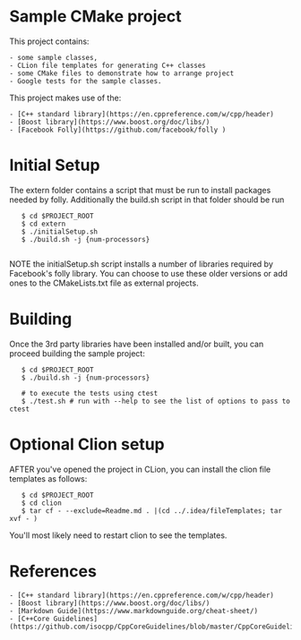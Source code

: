 # Sample CMake project

This project contains:

    - some sample classes,
    - CLion file templates for generating C++ classes
    - some CMake files to demonstrate how to arrange project
    - Google tests for the sample classes.

This project makes use of the:

    - [C++ standard library](https://en.cppreference.com/w/cpp/header)
    - [Boost library](https://www.boost.org/doc/libs/)
    - [Facebook Folly](https://github.com/facebook/folly )

# Initial Setup

The extern folder contains a script that must be run to install packages needed
by folly. Additionally the build.sh script in that folder should be run


```
   $ cd $PROJECT_ROOT
   $ cd extern
   $ ./initialSetup.sh
   $ ./build.sh -j {num-processors}
   
```

NOTE the initialSetup.sh script installs a number of libraries
required by Facebook's folly library. You can choose to use these
older versions or add ones to the CMakeLists.txt file as external
projects.

# Building

Once the 3rd party libraries have been installed and/or built, you can
proceed building the sample project:


```
   $ cd $PROJECT_ROOT
   $ ./build.sh -j {num-processors}

   # to execute the tests using ctest
   $ ./test.sh # run with --help to see the list of options to pass to ctest
```
# Optional Clion setup

AFTER you've opened the project in CLion, you can install the clion file
templates as follows:

```
   $ cd $PROJECT_ROOT
   $ cd clion
   $ tar cf - --exclude=Readme.md . |(cd ../.idea/fileTemplates; tar xvf - )

```

You'll most likely need to restart clion to see the templates.

# References
    - [C++ standard library](https://en.cppreference.com/w/cpp/header)
    - [Boost library](https://www.boost.org/doc/libs/)
    - [Markdown Guide](https://www.markdownguide.org/cheat-sheet/)
    - [C++Core Guidelines](https://github.com/isocpp/CppCoreGuidelines/blob/master/CppCoreGuidelines.md)
    
